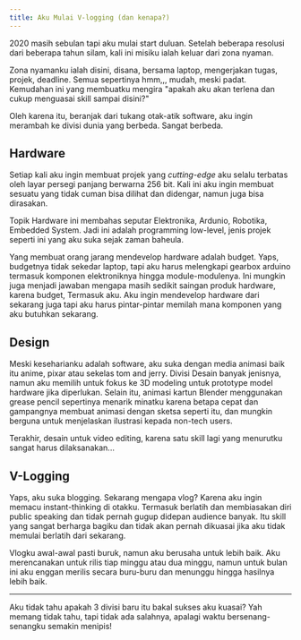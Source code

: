 ```yaml
---
title: Aku Mulai V-logging (dan kenapa?)
---
```


2020 masih sebulan tapi aku mulai start duluan. Setelah beberapa resolusi dari beberapa tahun silam, kali ini misiku ialah keluar dari zona nyaman.

Zona nyamanku ialah disini, disana, bersama laptop, mengerjakan tugas, projek, deadline. Semua sepertinya hmm,,, mudah, meski padat. Kemudahan ini yang membuatku mengira "apakah aku akan terlena dan cukup menguasai skill sampai disini?"

Oleh karena itu, beranjak dari tukang otak-atik software, aku ingin merambah ke divisi dunia yang berbeda. Sangat berbeda.

## Hardware

Setiap kali aku ingin membuat projek yang *cutting-edge* aku selalu terbatas oleh layar persegi panjang berwarna 256 bit. Kali ini aku ingin membuat sesuatu yang tidak cuman bisa dilihat dan didengar, namun juga bisa dirasakan.

Topik Hardware ini membahas seputar Elektronika, Ardunio, Robotika, Embedded System. Jadi ini adalah programming low-level, jenis projek seperti ini yang aku suka sejak zaman baheula.

Yang membuat orang jarang mendevelop hardware adalah budget. Yaps, budgetnya tidak sekedar laptop, tapi aku harus melengkapi gearbox arduino termasuk komponen elektroniknya hingga module-modulenya. Ini mungkin juga menjadi jawaban mengapa masih sedikit saingan produk hardware, karena budget, Termasuk aku. Aku ingin mendevelop hardware dari sekarang juga tapi aku harus pintar-pintar memilah mana komponen yang aku butuhkan sekarang.

## Design

Meski keseharianku adalah software, aku suka dengan media animasi baik itu anime, pixar atau sekelas tom and jerry. Divisi Desain banyak jenisnya, namun aku memilih untuk fokus ke 3D modeling untuk prototype model hardware jika diperlukan. Selain itu, animasi kartun Blender menggunakan grease pencil sepertinya menarik minatku karena betapa cepat dan gampangnya membuat animasi dengan sketsa seperti itu, dan mungkin berguna untuk menjelaskan ilustrasi kepada non-tech users.

Terakhir, desain untuk video editing, karena satu skill lagi yang menurutku sangat harus dilaksanakan...

## V-Logging

Yaps, aku suka blogging. Sekarang mengapa vlog? Karena aku ingin memacu instant-thinking di otakku. Termasuk berlatih dan membiasakan diri public speaking dan tidak pernah gugup didepan audience banyak. Itu skill yang sangat berharga bagiku dan tidak akan pernah dikuasai jika aku tidak memulai berlatih dari sekarang.

Vlogku awal-awal pasti buruk, namun aku berusaha untuk lebih baik. Aku merencanakan untuk rilis tiap minggu atau dua minggu, namun untuk bulan ini aku enggan merilis secara buru-buru dan menunggu hingga hasilnya lebih baik.

---

Aku tidak tahu apakah 3 divisi baru itu bakal sukses aku kuasai? Yah memang tidak tahu, tapi tidak ada salahnya, apalagi waktu bersenang-senangku semakin menipis!